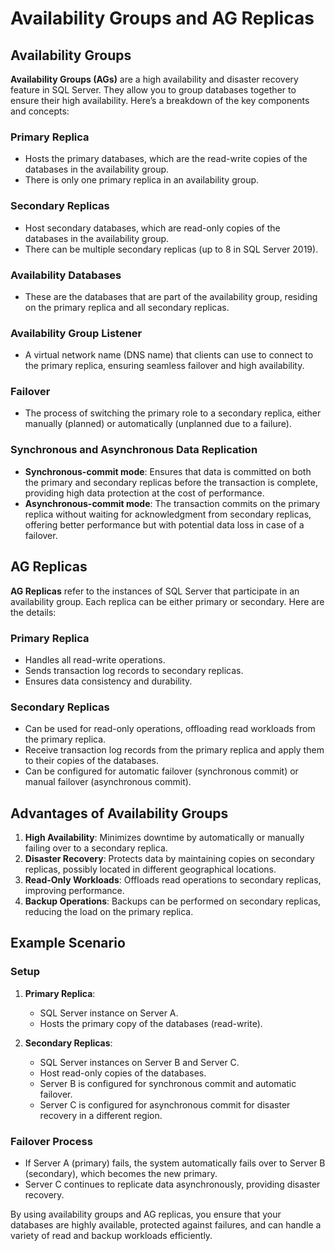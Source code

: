 # Availability Groups and AG Replicas

## Availability Groups

**Availability Groups (AGs)** are a high availability and disaster recovery feature in SQL Server. They allow you to group databases together to ensure their high availability. Here’s a breakdown of the key components and concepts:

### Primary Replica
- Hosts the primary databases, which are the read-write copies of the databases in the availability group.
- There is only one primary replica in an availability group.

### Secondary Replicas
- Host secondary databases, which are read-only copies of the databases in the availability group.
- There can be multiple secondary replicas (up to 8 in SQL Server 2019).

### Availability Databases
- These are the databases that are part of the availability group, residing on the primary replica and all secondary replicas.

### Availability Group Listener
- A virtual network name (DNS name) that clients can use to connect to the primary replica, ensuring seamless failover and high availability.

### Failover
- The process of switching the primary role to a secondary replica, either manually (planned) or automatically (unplanned due to a failure).

### Synchronous and Asynchronous Data Replication
- **Synchronous-commit mode**: Ensures that data is committed on both the primary and secondary replicas before the transaction is complete, providing high data protection at the cost of performance.
- **Asynchronous-commit mode**: The transaction commits on the primary replica without waiting for acknowledgment from secondary replicas, offering better performance but with potential data loss in case of a failover.

## AG Replicas

**AG Replicas** refer to the instances of SQL Server that participate in an availability group. Each replica can be either primary or secondary. Here are the details:

### Primary Replica
- Handles all read-write operations.
- Sends transaction log records to secondary replicas.
- Ensures data consistency and durability.

### Secondary Replicas
- Can be used for read-only operations, offloading read workloads from the primary replica.
- Receive transaction log records from the primary replica and apply them to their copies of the databases.
- Can be configured for automatic failover (synchronous commit) or manual failover (asynchronous commit).

## Advantages of Availability Groups

1. **High Availability**: Minimizes downtime by automatically or manually failing over to a secondary replica.
2. **Disaster Recovery**: Protects data by maintaining copies on secondary replicas, possibly located in different geographical locations.
3. **Read-Only Workloads**: Offloads read operations to secondary replicas, improving performance.
4. **Backup Operations**: Backups can be performed on secondary replicas, reducing the load on the primary replica.

## Example Scenario

### Setup

1. **Primary Replica**:
   - SQL Server instance on Server A.
   - Hosts the primary copy of the databases (read-write).

2. **Secondary Replicas**:
   - SQL Server instances on Server B and Server C.
   - Host read-only copies of the databases.
   - Server B is configured for synchronous commit and automatic failover.
   - Server C is configured for asynchronous commit for disaster recovery in a different region.

### Failover Process
- If Server A (primary) fails, the system automatically fails over to Server B (secondary), which becomes the new primary.
- Server C continues to replicate data asynchronously, providing disaster recovery.

By using availability groups and AG replicas, you ensure that your databases are highly available, protected against failures, and can handle a variety of read and backup workloads efficiently.
